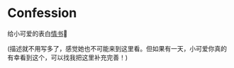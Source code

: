 # Confession

给小可爱的表白[情书](https://unicorn-hyh.github.io/)💌

(描述就不用写多了，感觉她也不可能来到这里看。但如果有一天，小可爱你真的有幸看到这个，可以找我把这里补充完善！)
